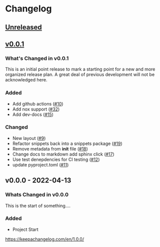 # Changelog
<!-- markdownlint-disable MD024 -->
<!-- changelog-start -->

## [Unreleased](https://github.com/DonalChilde/aa_pbs_exporter/v0.0.1...refs/heads/develop)
<!-- Dont forget to update the Unreleased compare version to latest release tag -->
<!-- Copy paste release notes below here -->

## [v0.0.1](https://github.com/DonalChilde/aa_pbs_exporter/compare/v0.0.0...v0.0.1)

### What's Changed in v0.0.1

This is an initial point release to mark a starting point for a new and more organized release plan. A great deal of previous development will not be acknowledged here.

### Added

- Add github actions ([#10](https://github.com/DonalChilde/aa_pbs_exporter/pull/10))
- Add nox support ([#32](https://github.com/DonalChilde/aa_pbs_exporter/pull/32))
- Add dev-docs ([#15](https://github.com/DonalChilde/aa_pbs_exporter/pull/15))

### Changed

- New layout ([#9](https://github.com/DonalChilde/aa_pbs_exporter/pull/9))
- Refactor snippets back into a snippets package ([#19](https://github.com/DonalChilde/aa_pbs_exporter/pull/19))
- Remove metadata from __init__ file ([#18](https://github.com/DonalChilde/aa_pbs_exporter/pull/18))
- Change docs to markdown add sphinx click ([#17](https://github.com/DonalChilde/aa_pbs_exporter/pull/17))
- Use test denepdencies for CI testing ([#12](https://github.com/DonalChilde/aa_pbs_exporter/pull/12))
- update pyproject.toml ([#11](https://github.com/DonalChilde/aa_pbs_exporter/pull/11))

## v0.0.0 - 2022-04-13

### Whats Changed in v0.0.0

This is the start of something....

### Added

- Project Start

<https://keepachangelog.com/en/1.0.0/>

<!-- changelog-end -->
